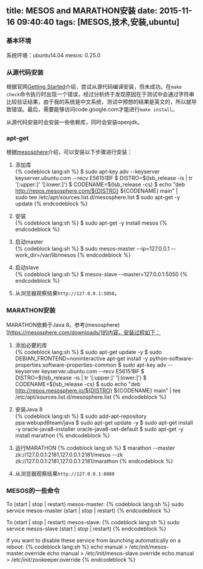 title: MESOS and MARATHON安装
date: 2015-11-16 09:40:40
tags: [MESOS,技术,安装,ubuntu]
---
### 基本环境  
系统环境：ubuntu14.04
mesos: 0.25.0  

### 从源代码安装  
根据官网[Getting Started](http://mesos.apache.org/documentation/latest/getting-started/)介绍，尝试从源代码编译安装，但未成功。在`make check`命令执行时出现一个错误，经过分析终于发现原因在于测试中会通过字符串比较验证结果，由于我的系统是中文系统，测试中预想的结果是英文的，所以就导致错误。最后，需要能够访问code.google.com才能进行`make install`。  

从源代码安装时会安装一些依赖库，同时会安装openjdk。
<!--more-->
### apt-get  
根据[mesosphere](https://open.mesosphere.com/getting-started/install/)介绍，可以安装以下步骤进行安装：

1. 添加库  
{% codeblock lang:sh %}
$ sudo apt-key adv --keyserver keyserver.ubuntu.com --recv E56151BF
$ DISTRO=$(lsb_release -is | tr '[:upper:]' '[:lower:]')
$ CODENAME=$(lsb_release -cs)
$ echo "deb http://repos.mesosphere.com/${DISTRO} ${CODENAME} main" | \
  sudo tee /etc/apt/sources.list.d/mesosphere.list
$ sudo apt-get -y update
{% endcodeblock %}

2. 安装  
{% codeblock lang:sh %}
$ sudo apt-get -y install mesos
{% endcodeblock %}

3. 启动master  
{% codeblock lang:sh %}
$ sudo mesos-master --ip=127.0.0.1 --work_dir=/var/lib/mesos
{% endcodeblock %}

4. 启动slave  
{% codeblock lang:sh %}
$ mesos-slave --master=127.0.0.1:5050
{% endcodeblock %}

5. 从浏览器观察结果`http://127.0.0.1:5050`。

### MARATHON安装  
MARATHON依赖于Java 8。参考(mesosphere)[https://mesosphere.com/downloads/]的内容，安装过程如下：  

1. 添加必要的库  
{% codeblock lang:sh %}
$ sudo apt-get update -y
$ sudo DEBIAN_FRONTEND=noninteractive apt-get install -y python-software-properties software-properties-common
$ sudo apt-key adv --keyserver keyserver.ubuntu.com --recv E56151BF
$ DISTRO=$(lsb_release -is | tr '[:upper:]' '[:lower:]')
$ CODENAME=$(lsb_release -cs)
$ sudo echo "deb http://repos.mesosphere.io/${DISTRO} ${CODENAME} main" | tee /etc/apt/sources.list.d/mesosphere.list
{% endcodeblock %}

2. 安装Java 8  
{% codeblock lang:sh %}
$ sudo add-apt-repository ppa:webupd8team/java
$ sudo apt-get update -y
$ sudo apt-get install -y oracle-java8-installer oracle-java8-set-default
$ sudo apt-get -y install marathon
{% endcodeblock %}

3. 运行MARATHON
{% codeblock lang:sh %}
$ marathon --master zk://127.0.0.1:2181,127.0.0.1:2181/mesos --zk zk://127.0.0.1:2181,127.0.0.1:2181/marathon
{% endcodeblock %}

4. 从浏览器观察结果`http://127.0.0.1:8080`

### MESOS的一些命令
To (start | stop | restart) mesos-master:
{% codeblock lang:sh %}
sudo service mesos-master (start | stop | restart)
{% endcodeblock %}  

To (start | stop | restart) mesos-slave:
{% codeblock lang:sh %}
sudo service mesos-slave (start | stop | restart)
{% endcodeblock %}

If you want to disable these service from launching automatically on a reboot:
{% codeblock lang:sh %}
echo manual > /etc/init/mesos-master.override
echo manual > /etc/init/mesos-slave.override
echo manual > /etc/init/zookeeper.override
{% endcodeblock %}
